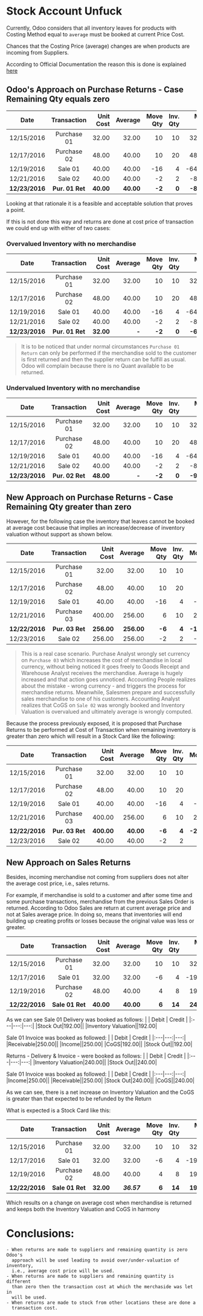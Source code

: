 # Stock Account Unfuck
Currently, Odoo considers that all inventory leaves for products with Costing
Method equal to `average` must be booked at current Price Cost.

Chances that the Costing Price (average) changes are when products are incoming
from Suppliers.

According to Official Documentation the reason this is done is explained [here](https://www.odoo.com/documentation/user/9.0/accounting/others/inventory/avg_price_valuation.html#purchase-return-use-cas://www.odoo.com/documentation/user/9.0/accounting/others/inventory/avg_price_valuation.html#purchase-return-use-case)

## Odoo's Approach on Purchase Returns - Case Remaining Qty equals zero

|    Date    | Transaction | Unit Cost | Average | Move Qty | Inv. Qty | Move Val. | Inv. Val. |
| :--------: | :---------: | --------: | ------: | -------: | -------: | --------: | --------: |
| 12/15/2016 | Purchase 01 | 32.00     | 32.00   | 10       | 10       | 320.00    | 320.00    |
| 12/17/2016 | Purchase 02 | 48.00     | 40.00   | 10       | 20       | 480.00    | 800.00    |
| 12/19/2016 | Sale 01     | 40.00     | 40.00   | -16      | 4        | -640.00   | 160.00    |
| 12/21/2016 | Sale 02     | 40.00     | 40.00   | -2       | 2        | -80.00    |  80.00    |
| **12/23/2016** | **Pur. 01 Ret** | **40.00**     | **40.00**   | **-2**       | **0**        | **-80.00**    |   **0.00**    |

Looking at that rationale it is a feasible and acceptable solution that proves
a point.

If this is not done this way and returns are done at cost price of transaction we could end up
with either of two cases:

### Overvalued Inventory with no merchandise
|    Date    | Transaction | Unit Cost | Average | Move Qty | Inv. Qty | Move Val. | Inv. Val. |
| :--------: | :---------: | --------: | ------: | -------: | -------: | --------: | --------: |
| 12/15/2016 | Purchase 01 | 32.00     | 32.00   | 10       | 10       | 320.00    | 320.00    |
| 12/17/2016 | Purchase 02 | 48.00     | 40.00   | 10       | 20       | 480.00    | 800.00    |
| 12/19/2016 | Sale 01     | 40.00     | 40.00   | -16      | 4        | -640.00   | 160.00    |
| 12/21/2016 | Sale 02     | 40.00     | 40.00   | -2       | 2        | -80.00    |  80.00    |
| **12/23/2016** | **Pur. 01 Ret** | **32.00**     | **-**       | **-2**       | **0**        | **-64.00**    |  **16.00**    |

> It is to be noticed that under normal circumstances `Purchase 01 Return` can
> only be performed if the merchandise sold to the customer is first returned
> and then the supplier return can be fulfill as usual. Odoo will complain
> because there is no Quant available to be returned.

### Undervalued Inventory with no merchandise
|    Date    | Transaction | Unit Cost | Average | Move Qty | Inv. Qty | Move Val. | Inv. Val. |
| :--------: | :---------: | --------: | ------: | -------: | -------: | --------: | --------: |
| 12/15/2016 | Purchase 01 | 32.00     | 32.00   | 10       | 10       | 320.00    | 320.00    |
| 12/17/2016 | Purchase 02 | 48.00     | 40.00   | 10       | 20       | 480.00    | 800.00    |
| 12/19/2016 | Sale 01     | 40.00     | 40.00   | -16      | 4        | -640.00   | 160.00    |
| 12/21/2016 | Sale 02     | 40.00     | 40.00   | -2       | 2        | -80.00    |  80.00    |
| **12/23/2016** | **Pur. 02 Ret** | **48.00**     | **-**       | **-2**       | **0**        | **-96.00**    | **-16.00**    |

## New Approach on Purchase Returns - Case Remaining Qty greater than zero
However, for the following case the inventory that leaves cannot be booked at
average cost because that implies an increase/decrease of inventory valuation
without support as shown below.

|    Date    | Transaction | Unit Cost | Average | Move Qty | Inv. Qty | Move Val. | Inv. Val. |
| :--------: | :---------: | --------: | ------: | -------: | -------: | --------: | --------: |
| 12/15/2016 | Purchase 01 |  32.00    |  32.00  |  10      | 10       |  320.00   |  320.00   |
| 12/17/2016 | Purchase 02 |  48.00    |  40.00  |  10      | 20       |  480.00   |  800.00   |
| 12/19/2016 | Sale 01     |  40.00    |  40.00  | -16      | 4        | -640.00   |  160.00   |
| 12/21/2016 | Purchase 03 | 400.00    | 256.00  |   6      | 10       | 2400.00   | 2560.00   |
| **12/22/2016** | **Pur. 03 Ret** | **256.00**    | **256.00**  |  **-6**      | **4**        |**-1536.00**   | **1024.00**   |
| 12/23/2016 | Sale 02     | 256.00    | 256.00  |  -2      | 2        | -512.00   |  512.00   |

> This is a real case scenario. Purchase Analyst wrongly set currency on
> `Purchase 03` which increases the cost of merchandise in local currency,
> without being noticed it goes freely to Goods Receipt and Warehouse Analyst
> receives the merchandise. Average is hugely increased and that action goes
> unnoticed. Accounting People realizes about the mistake - wrong currency -
> and triggers the process for merchandise returns. Meanwhile, Salesmen prepare
> and successfully sales merchandise to one of his customers. Accounting
> Analyst realizes that CoGS on `Sale 02` was wrongly booked and Inventory
> Valuation is overvalued and ultimately average is wrongly computed.

Because the process previously exposed, it is proposed that Purchase Returns to
be performed at Cost of Transaction when remaining inventory is greater than
zero which will result in a Stock Card like the following:

|    Date    | Transaction | Unit Cost | Average | Move Qty | Inv. Qty | Move Val. | Inv. Val. |
| :--------: | :---------: | --------: | ------: | -------: | -------: | --------: | --------: |
| 12/15/2016 | Purchase 01 |  32.00    |  32.00  |  10      | 10       |  320.00   |  320.00   |
| 12/17/2016 | Purchase 02 |  48.00    |  40.00  |  10      | 20       |  480.00   |  800.00   |
| 12/19/2016 | Sale 01     |  40.00    |  40.00  | -16      | 4        | -640.00   |  160.00   |
| 12/21/2016 | Purchase 03 | 400.00    | 256.00  |   6      | 10       | 2400.00   | 2560.00   |
| **12/22/2016** | **Pur. 03 Ret** | **400.00**    |  **40.00**  |  **-6**      | **4**        |**-2400.00**   |  **160.00**   |
| 12/23/2016 | Sale 02     |  40.00    |  40.00  |  -2      | 2        |  -80.00   |   80.00   |


## New Approach on Sales Returns

Besides, incoming merchandise not coming from suppliers does not alter the
average cost price, i.e., sales returns.

For example, if merchandise is sold to a customer and after some time and some
purchase transactions, merchandise from the previous Sales Order is returned.
According to Odoo Sales are return at current average price and not at Sales
average price. In doing so, means that inventories will end building up
creating profits or losses because the original value was less or greater.

|    Date    | Transaction | Unit Cost | Average | Move Qty | Inv. Qty | Move Val. | Inv. Val. |
| :--------: | :---------: | --------: | ------: | -------: | -------: | --------: | --------: |
| 12/15/2016 | Purchase 01 |  32.00    |  32.00  |  10      | 10       |  320.00   |  320.00   |
| 12/17/2016 | Sale 01     |  32.00    |  32.00  |  -6      | 4        | -192.00   |  128.00   |
| 12/19/2016 | Purchase 02 |  48.00    |  40.00  |   4      | 8        |  192.00   |  320.00   |
| **12/22/2016** | **Sale 01 Ret** |  **40.00**    |  **40.00**  |   **6**      | **14**       |  **240.00**   |  **560.00**   |

As we can see Sale 01 Delivery was booked as follows:
| | Debit | Credit |
|:---|---:|---:|
|Stock Out|192.00||
|Inventory Valuation||192.00|

Sale 01 Invoice was booked as followed:
| | Debit | Credit |
|:---|---:|---:|
|Receivable|250.00||
|Income||250.00|
|CoGS|192.00||
|Stock Out||192.00|

Returns - Delivery & Invoice - were booked as follows:
| | Debit | Credit |
|:---|---:|---:|
|Inventory Valuation|240.00||
|Stock Out||240.00|

Sale 01 Invoice was booked as followed:
| | Debit | Credit |
|:---|---:|---:|
|Income|250.00||
|Receivable||250.00|
|Stock Out|240.00||
|CoGS||240.00|

As we can see, there is a net increase on Inventory Valuation and the CoGS is
greater than that expected to be refunded by the Return

What is expected is a Stock Card like this:

|    Date    | Transaction | Unit Cost | Average | Move Qty | Inv. Qty | Move Val. | Inv. Val. |
| :--------: | :---------: | --------: | ------: | -------: | -------: | --------: | --------: |
| 12/15/2016 | Purchase 01 |  32.00    |  32.00  |  10      | 10       |  320.00   |  320.00   |
| 12/17/2016 | Sale 01     |  32.00    |  32.00  |  -6      | 4        | -192.00   |  128.00   |
| 12/19/2016 | Purchase 02 |  48.00    |  40.00  |   4      | 8        |  192.00   |  320.00   |
| **12/22/2016** | **Sale 01 Ret** |  **32.00**    |  **_36.57_**  |   **6**      | **14**       |  **192.00**   |  **512.00**   |

Which results on a change on average cost when merchandise is returned and
keeps both the Inventory Valuation and CoGS in harmony

# Conclusions:
    - When returns are made to suppliers and remaining quantity is zero Odoo's
      approach will be used leading to avoid over/under-valuation of inventory,
      i.e., average cost price will be used.
    - When returns are made to suppliers and remaining quantity is different
      than zero then the transaction cost at which the merchaside was let in
      will be used.
    - When returns are made to stock from other locations these are done a
      transaction cost.
